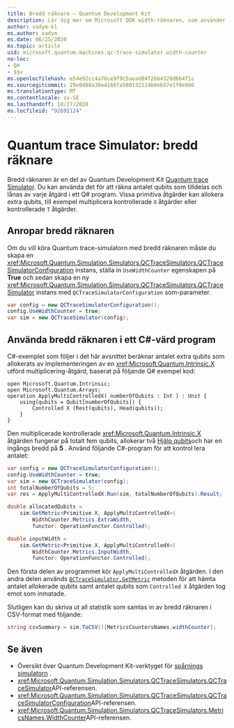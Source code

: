 ```yaml
---
title: Bredd räknare – Quantum Development Kit
description: Lär dig mer om Microsoft QDK width-räknaren, som använder Quantum trace Simulator för att räkna antalet qubits som tilldelas och lånas av åtgärder i ett Q# program.
author: vadym-kl
ms.author: vadym
ms.date: 06/25/2020
ms.topic: article
uid: microsoft.quantum.machines.qc-trace-simulator.width-counter
no-loc:
- Q#
- $$v
ms.openlocfilehash: e54e92cc4a76ce9f9c5aead84f2b64320d6b4f1c
ms.sourcegitcommit: 29e0d88a30e4166fa580132124b0eb57e1f0e986
ms.translationtype: MT
ms.contentlocale: sv-SE
ms.lasthandoff: 10/27/2020
ms.locfileid: "92691124"
---
```

# <a name="quantum-trace-simulator-width-counter"></a>Quantum trace Simulator: bredd räknare

Bredd räknaren är en del av Quantum Development Kit [Quantum trace Simulator](xref:microsoft.quantum.machines.qc-trace-simulator.intro). Du kan använda det för att räkna antalet qubits som tilldelas och lånas av varje åtgärd i ett Q# program. Vissa primitiva åtgärder kan allokera extra qubits, till exempel multiplicera kontrollerade `X` åtgärder eller kontrollerade `T` åtgärder.

## <a name="invoking-the-width-counter"></a>Anropar bredd räknaren

Om du vill köra Quantum trace-simulatorn med bredd räknaren måste du skapa en <xref:Microsoft.Quantum.Simulation.Simulators.QCTraceSimulators.QCTraceSimulatorConfiguration> instans, ställa in `UseWidthCounter` egenskapen på **True** och sedan skapa en ny <xref:Microsoft.Quantum.Simulation.Simulators.QCTraceSimulators.QCTraceSimulator> instans med `QCTraceSimulatorConfiguration` som-parameter. 

```csharp
var config = new QCTraceSimulatorConfiguration();
config.UseWidthCounter = true;
var sim = new QCTraceSimulator(config);
```

## <a name="using-the-width-counter-in-a-c-host-program"></a>Använda bredd räknaren i ett C#-värd program

C#-exemplet som följer i det här avsnittet beräknar antalet extra qubits som allokerats av implementeringen av en <xref:Microsoft.Quantum.Intrinsic.X> utförd multiplicering-åtgärd, baserat på följande Q# exempel kod:

```qsharp
open Microsoft.Quantum.Intrinsic;
open Microsoft.Quantum.Arrays;
operation ApplyMultiControlledX( numberOfQubits : Int ) : Unit {
    using(qubits = Qubit[numberOfQubits]) {
        Controlled X (Rest(qubits), Head(qubits));
    } 
}
```

Den multiplicerade kontrollerade <xref:Microsoft.Quantum.Intrinsic.X> åtgärden fungerar på totalt fem qubits, allokerar två [Hjälp qubits](xref:microsoft.quantum.glossary#ancilla)och har en ingångs bredd på **5** . Använd följande C#-program för att kontrol lera antalet:

```csharp 
var config = new QCTraceSimulatorConfiguration();
config.UseWidthCounter = true;
var sim = new QCTraceSimulator(config);
int totalNumberOfQubits = 5;
var res = ApplyMultiControlledX.Run(sim, totalNumberOfQubits).Result;

double allocatedQubits = 
    sim.GetMetric<Primitive.X, ApplyMultiControlledX>(
        WidthCounter.Metrics.ExtraWidth,
        functor: OperationFunctor.Controlled); 

double inputWidth =
    sim.GetMetric<Primitive.X, ApplyMultiControlledX>(
        WidthCounter.Metrics.InputWidth,
        functor: OperationFunctor.Controlled);
```

Den första delen av programmet kör `ApplyMultiControlledX` åtgärden. I den andra delen används [`QCTraceSimulator.GetMetric`](https://docs.microsoft.com/dotnet/api/microsoft.quantum.simulation.simulators.qctracesimulators.qctracesimulator.getmetric) metoden för att hämta antalet allokerade qubits samt antalet qubits som `Controlled X` åtgärden tog emot som inmatade. 

Slutligen kan du skriva ut all statistik som samlas in av bredd räknaren i CSV-format med följande:
```csharp
string csvSummary = sim.ToCSV()[MetricsCountersNames.widthCounter];
```

## <a name="see-also"></a>Se även

- Översikt över Quantum Development Kit-verktyget för [spårnings simulatorn](xref:microsoft.quantum.machines.qc-trace-simulator.intro) .
- <xref:Microsoft.Quantum.Simulation.Simulators.QCTraceSimulators.QCTraceSimulator>API-referensen.
- <xref:Microsoft.Quantum.Simulation.Simulators.QCTraceSimulators.QCTraceSimulatorConfiguration>API-referensen.
- <xref:Microsoft.Quantum.Simulation.Simulators.QCTraceSimulators.MetricsNames.WidthCounter>API-referensen.
